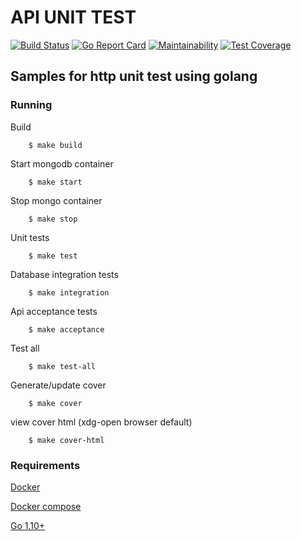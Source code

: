# API UNIT TEST

[![Build Status](https://travis-ci.org/aymone/api-unit-test.svg?branch=master)](https://travis-ci.org/aymone/api-unit-test)
[![Go Report Card](https://goreportcard.com/badge/github.com/aymone/api-unit-test)](https://goreportcard.com/report/github.com/aymone/api-unit-test)
[![Maintainability](https://api.codeclimate.com/v1/badges/67651a109b421ee1213f/maintainability)](https://codeclimate.com/github/aymone/api-unit-test/maintainability)
[![Test Coverage](https://api.codeclimate.com/v1/badges/67651a109b421ee1213f/test_coverage)](https://codeclimate.com/github/aymone/api-unit-test/test_coverage)
## Samples for http unit test using golang

### Running

Build
```
    $ make build
```

Start mongodb container
```
    $ make start
```

Stop mongo container
```
    $ make stop
```

Unit tests
```
    $ make test
```

Database integration tests
```
    $ make integration
```

Api acceptance tests
```
    $ make acceptance
```

Test all
```
    $ make test-all
```

Generate/update cover
```
    $ make cover
```

view cover html (xdg-open browser default)
```
    $ make cover-html
```

### Requirements

[Docker](https://www.docker.com/)

[Docker compose](https://docs.docker.com/compose/)

[Go 1.10+](https://golang.org/dl/)
